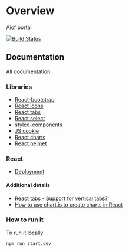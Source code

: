 # Overview

Aiof portal

[![Build Status](https://gkamacharov.visualstudio.com/gkama-cicd/_apis/build/status/kamacharovs.aiof-portal?branchName=master)](https://gkamacharov.visualstudio.com/gkama-cicd/_build/latest?definitionId=21&branchName=master)

## Documentation

All documentation

### Libraries

- [React-bootstrap](https://react-bootstrap.github.io/getting-started/introduction/)
- [React icons](https://github.com/react-icons/react-icons)
- [React tabs](https://www.npmjs.com/package/react-tabs)
- [React select](https://www.npmjs.com/package/react-select)
- [styled-components](https://styled-components.com/)
- [JS cookie](https://www.npmjs.com/package/js-cookie)
- [React charts](https://www.npmjs.com/package/react-chartjs-2)
- [React helmet](https://github.com/nfl/react-helmet)

### React

- [Deployment](https://create-react-app.dev/docs/deployment/)

#### Additional details

- [React tabs - Support for vertical tabs?](https://github.com/reactjs/react-tabs/issues/274)
- [How to use chart.js to create charts in React](https://www.educative.io/edpresso/how-to-use-chartjs-to-create-charts-in-react)

### How to run it

To run it locally

```powershel
npm run start:dev
```
